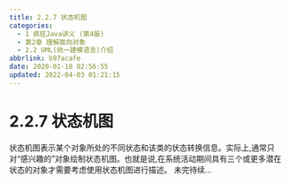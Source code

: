 ```yaml
---
title: 2.2.7 状态机图
categories: 
  - 1 疯狂Java讲义 (第4版)
  - 第2章 理解面向对象
  - 2.2 UML(统一建模语言)介绍
abbrlink: b97acafe
date: 2020-01-18 02:56:55
updated: 2022-04-03 01:21:15
---
```

# 2.2.7 状态机图
状态机图表示某个对象所处的不同状态和该类的状态转换信息。实际上,通常只对“感兴趣的”对象绘制状态机图。也就是说,在系统活动期间具有三个或更多潜在状态的对象才需要考虑使用状态机图进行描述。
未完待续...
